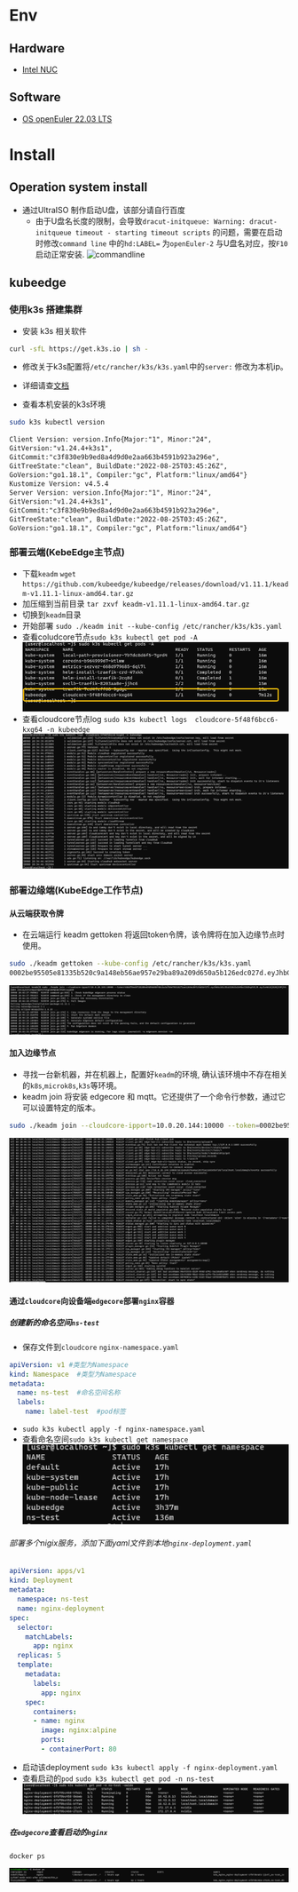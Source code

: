 # Env

## Hardware

* [Intel NUC](https://www.intel.cn/content/www/cn/zh/products/details/nuc.html)

## Software

* [OS openEuler 22.03 LTS](https://repo.openeuler.org/openEuler-22.03-LTS/ISO/x86_64/openEuler-22.03-LTS-x86_64-dvd.iso)

# Install

## **Operation system install**

* 通过UltraISO 制作启动U盘，该部分请自行百度
  * 由于U盘名长度的限制，会导致`dracut-initqueue: Warning: dracut-initqueue timeout - starting timeout scripts` 的问题，需要在启动时修改`command line` 中的`hd:LABEL=` 为`openEuler-2` 与U盘名对应，按`F10` 启动正常安装.
![commandline](image/cline.png)

## kubeedge

### 使用k3s 搭建集群

* 安装 k3s 相关软件

```bash
curl -sfL https://get.k3s.io | sh -

```

* 修改关于k3s配置将`/etc/rancher/k3s/k3s.yaml`中的`server:` 修改为本机ip。

* 详细请查[文档](https://rancher.com/docs/k3s/latest/en/quick-start/)

* 查看本机安装的k3s环境

```bash
sudo k3s kubectl version
```

```result
Client Version: version.Info{Major:"1", Minor:"24", GitVersion:"v1.24.4+k3s1", GitCommit:"c3f830e9b9ed8a4d9d0e2aa663b4591b923a296e", GitTreeState:"clean", BuildDate:"2022-08-25T03:45:26Z", GoVersion:"go1.18.1", Compiler:"gc", Platform:"linux/amd64"}
Kustomize Version: v4.5.4
Server Version: version.Info{Major:"1", Minor:"24", GitVersion:"v1.24.4+k3s1", GitCommit:"c3f830e9b9ed8a4d9d0e2aa663b4591b923a296e", GitTreeState:"clean", BuildDate:"2022-08-25T03:45:26Z", GoVersion:"go1.18.1", Compiler:"gc", Platform:"linux/amd64"}
```

### 部署云端(KebeEdge主节点)

* 下载`keadm` `wget https://github.com/kubeedge/kubeedge/releases/download/v1.11.1/keadm-v1.11.1-linux-amd64.tar.gz`
* 加压缩到当前目录 `tar zxvf keadm-v1.11.1-linux-amd64.tar.gz`
* 切换到`keadm`目录
* 开始部署 `sudo ./keadm init --kube-config /etc/rancher/k3s/k3s.yaml`
* 查看coludcore节点`sudo k3s kubectl get pod -A`
  ![cloudcore](image/cloudcore.png)
* 查看cloudcore节点log `sudo k3s kubectl logs  cloudcore-5f48f6bcc6-kxg64 -n kubeedge`
  ![cloudcore_log](image/cloudcore_logs.png)

### 部署边缘端(KubeEdge工作节点)  

#### 从云端获取令牌

* 在云端运行 keadm gettoken 将返回token令牌，该令牌将在加入边缘节点时使用。

```bash
sudo ./keadm gettoken --kube-config /etc/rancher/k3s/k3s.yaml
0002be95505e81335b520c9a148eb56ae957e29ba89a209d650a5b126edc027d.eyJhbGciOiJIUzI1NiIsInR5cCI6IkpXVCJ9.eyJleHAiOjE2NjI3NzYzMDl9.055z244hBFIKU3csLOAGV_kuFcTELqaxk1hvj_zDl_c
```

![edgecore](image/edgecore.png)

#### 加入边缘节点

* 寻找一台新机器，并在机器上，配置好`keadm`的环境, 确认该环境中不存在相关的`k8s`,`microk8s`,`k3s`等环境。
* keadm join 将安装 edgecore 和 mqtt。它还提供了一个命令行参数，通过它可以设置特定的版本。

```bash
sudo ./keadm join --cloudcore-ipport=10.0.20.144:10000 --token=0002be95505e81335b520c9a148eb56ae957e29ba89a209d650a5b126edc027d.eyJhbGciOiJIUzI1NiIsInR5cCI6IkpXVCJ9.eyJleHAiOjE2NjI3NzYzMDl9.055z244hBFIKU3csLOAGV_kuFcTELqaxk1hvj_zDl_c

```

![edgecore_service](image/edgecore_service.png)

#### 通过`cloudcore`向设备端`edgecore`部署`nginx`容器

##### 创建新的命名空间`ns-test`

* 保存文件到`cloudcore` `nginx-namespace.yaml`

```yaml
apiVersion: v1 #类型为Namespace
kind: Namespace  #类型为Namespace
metadata:
  name: ns-test  #命名空间名称
  labels:
    name: label-test  #pod标签
```

* `sudo k3s kubectl apply -f nginx-namespace.yaml`
* 查看命名空间`sudo k3s kubectl get namespace`
  ![ns-test](image/namespace.png)

###### 部署多个nigix服务，添加下面yaml文件到本地`nginx-deployment.yaml`

```yaml
apiVersion: apps/v1
kind: Deployment
metadata:
  namespace: ns-test
  name: nginx-deployment
spec:
  selector:
    matchLabels:
      app: nginx
  replicas: 5
  template:
    metadata:
      labels:
        app: nginx
    spec:
      containers:
      - name: nginx
        image: nginx:alpine
        ports:
        - containerPort: 80
```

* 启动该deployment `sudo k3s kubectl apply -f nginx-deployment.yaml`
* 查看启动的`pod` `sudo k3s kubectl get pod -n ns-test`
  ![pods](image/nginx.png)

##### 在`edgecore`查看启动的`nginx`

`docker ps`

![nvidia_nginx](image/nvida_nginx.png)
